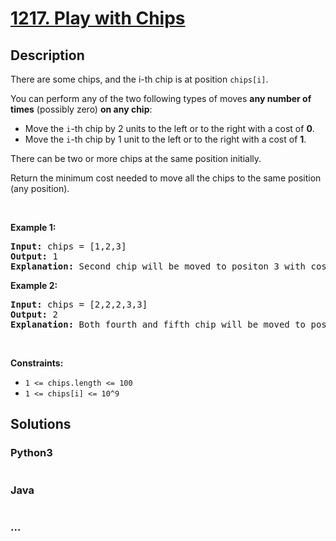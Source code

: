 # [1217. Play with Chips](https://leetcode.com/problems/play-with-chips)

## Description
<p>There are some chips, and the i-th chip is at position <code>chips[i]</code>.</p>

<p>You can perform any of the two following types of moves <strong>any number of times</strong> (possibly&nbsp;zero) <strong>on any chip</strong>:</p>

<ul>
	<li>Move the <code>i</code>-th chip&nbsp;by&nbsp;2 units to the left or to the right with a cost of <strong>0</strong>.</li>
	<li>Move&nbsp;the <code>i</code>-th chip&nbsp;by&nbsp;1 unit to the left or to the right with a cost of&nbsp;<strong>1</strong>.</li>
</ul>

<p>There can be two or more chips&nbsp;at the same position initially.</p>

<p>Return the&nbsp;minimum cost needed to move all the chips to the same position (any position).</p>

<p>&nbsp;</p>
<p><strong>Example 1:</strong></p>

<pre>
<strong>Input:</strong> chips = [1,2,3]
<strong>Output:</strong> 1
<strong>Explanation:</strong> Second chip will be moved to positon 3 with cost 1. First chip will be moved to position 3 with cost 0. Total cost is 1.
</pre>

<p><strong>Example 2:</strong></p>

<pre>
<strong>Input:</strong> chips = [2,2,2,3,3]
<strong>Output:</strong> 2
<strong>Explanation:</strong> Both fourth and fifth chip will be moved to position two with cost 1. Total minimum cost will be 2.
</pre>

<p>&nbsp;</p>
<p><strong>Constraints:</strong></p>

<ul>
	<li><code>1 &lt;= chips.length &lt;= 100</code></li>
	<li><code>1 &lt;= chips[i] &lt;= 10^9</code></li>
</ul>



## Solutions


### Python3

```python

```

### Java

```java

```

### ...
```

```
